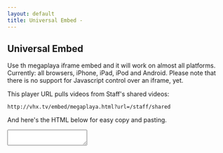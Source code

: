 ```yaml
---
layout: default
title: Universal Embed -
---
```


## Universal Embed

Use th megaplaya iframe embed and it will work on almost all platforms. Currently: all browsers, iPhone, iPad, iPod and Android. Please note that there is no support for Javascript control over an iframe, yet.


<div id="inject">


</div>


This player URL pulls videos from Staff's shared videos:

    http://vhx.tv/embed/megaplaya.html?url=/staff/shared

And here's the HTML below for easy copy and pasting.

<script type="text/javascript">
  $(document).ready(function() {
    var iframe = "<iframe width='850' height='480' src='http://vhx.tv/embed/megaplaya.html?url=/staff/shared' frameborder='0' allowfullscreen='1'></iframe>".replace(/'/g, '"').replace(/="1"/g, '');
    $('#embed_code')[0].innerHTML = iframe;
    $('#inject')[0].innerHTML = iframe;
  })
</script>
<textarea class="field" id="embed_code" onclick="this.select()">

</textarea>
